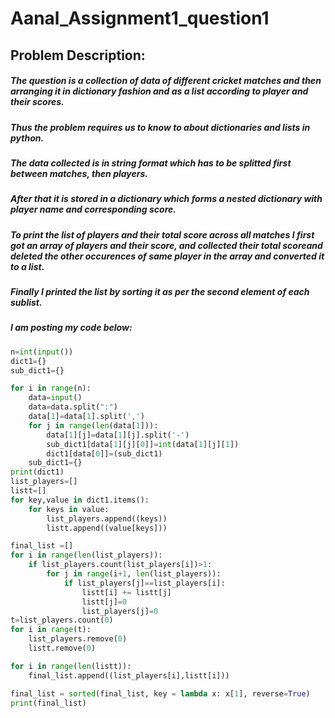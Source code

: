 # Aanal_Assignment1_question1
## Problem Description:
##### The question is a collection of data of different cricket matches and then arranging it in dictionary fashion and as a list according to player and their scores.
##### Thus the problem requires us to know to about dictionaries and lists in python.
##### The data collected is in string format which has to be splitted first between matches, then players. 
##### After that it is stored in a dictionary which forms a nested dictionary with player name and corresponding score.
##### To print the list of players and their total score across all matches I first got an array of players and their score, and collected their total scoreand deleted the other occurences of same player in the array and converted it to a list.
##### Finally I printed the list by sorting it as per the second element of each sublist.
##### I am posting my code below:
```python
n=int(input())
dict1={}
sub_dict1={}

for i in range(n):
    data=input()
    data=data.split(":")
    data[1]=data[1].split(',')
    for j in range(len(data[1])):
        data[1][j]=data[1][j].split('-')
        sub_dict1[data[1][j][0]]=int(data[1][j][1])
        dict1[data[0]]=(sub_dict1)
    sub_dict1={}
print(dict1)
list_players=[]
listt=[]
for key,value in dict1.items():
    for keys in value:
        list_players.append((keys))
        listt.append((value[keys]))

final_list =[]
for i in range(len(list_players)):
    if list_players.count(list_players[i])>1:
        for j in range(i+1, len(list_players)):
            if list_players[j]==list_players[i]:
                listt[i] += listt[j]
                listt[j]=0
                list_players[j]=0
t=list_players.count(0)
for i in range(t):
    list_players.remove(0)
    listt.remove(0)

for i in range(len(listt)):
    final_list.append((list_players[i],listt[i]))

final_list = sorted(final_list, key = lambda x: x[1], reverse=True)
print(final_list)

```
